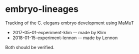 # embryo-lineages
Tracking of the C. elegans embryo development using MaMuT

- 2017-05-01-experiment-klim -- made by Klim 
- 2018-01-15-experiment-lennon -- made by Lennon 

Both should be verified.
